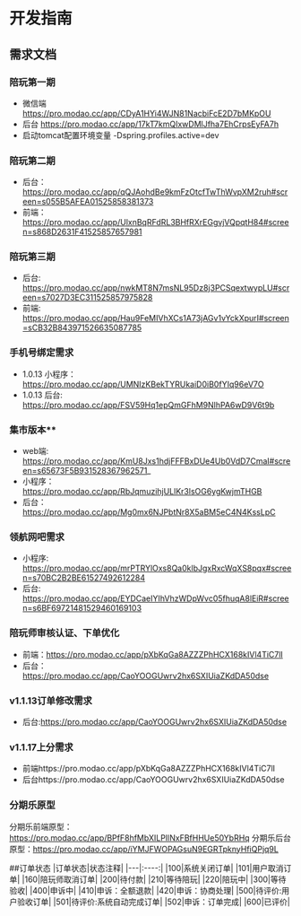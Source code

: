 # 开发指南

## 需求文档


### 陪玩第一期 

- 微信端 https://pro.modao.cc/app/CDyA1HYi4WJN81NacbiFcE2D7bMKpOU
- 后台 https://pro.modao.cc/app/17kT7kmQIxwDMlJfha7EhCrpsEyFA7h
- 启动tomcat配置环境变量 -Dspring.profiles.active=dev


### 陪玩第二期
- 后台：https://pro.modao.cc/app/qQJAohdBe9kmFzOtcfTwThWvpXM2ruh#screen=s055B5AFEA01525858381373
- 前端：https://pro.modao.cc/app/UlxnBqRFdRL3BHfRXrEGgvjVQpqtH84#screen=s868D2631F41525857657981


### 陪玩第三期
- 后台: https://pro.modao.cc/app/nwkMT8N7msNL95Dz8j3PCSqextwypLU#screen=s7027D3EC311525857975828
- 前端: https://pro.modao.cc/app/Hau9FeMIVhXCs1A73jAGv1vYckXpurI#screen=sCB32B843971526635087785

### 手机号绑定需求

- 1.0.13 小程序：https://pro.modao.cc/app/UMNIzKBekTYRUkaiD0iB0fYIq96eV7O
- 1.0.13 后台: https://pro.modao.cc/app/FSV59Hq1epQmGFhM9NlhPA6wD9V6t9b

### 集市版本**
- web端: https://pro.modao.cc/app/KmU8Jxs1hdjFFFBxDUe4Ub0VdD7CmaI#screen=s65673F5B931528367962571_
- 小程序：https://pro.modao.cc/app/RbJqmuzihjULlKr3lsOG6ygKwjmTHGB
- 后台：https://pro.modao.cc/app/Mg0mx6NJPbtNr8X5aBM5eC4N4KssLpC


### 领航网吧需求
- 小程序: https://pro.modao.cc/app/mrPTRYlOxs8Qa0klbJgxRxcWqXS8pqx#screen=s70BC2B2BE61527492612284
- 后台: https://pro.modao.cc/app/EYDCaeIYIhVhzWDpWvc05fhuqA8lEiR#screen=s6BF69721481529460169103 

### 陪玩师审核认证、下单优化
- 前端：https://pro.modao.cc/app/pXbKqGa8AZZZPhHCX168kIVl4TiC7lI
- 后台：https://pro.modao.cc/app/CaoYOOGUwrv2hx6SXIUiaZKdDA50dse


### v1.1.13订单修改需求
- 后台:https://pro.modao.cc/app/CaoYOOGUwrv2hx6SXIUiaZKdDA50dse


### v1.1.17上分需求
- 前端https://pro.modao.cc/app/pXbKqGa8AZZZPhHCX168kIVl4TiC7lI
- 后台https://pro.modao.cc/app/CaoYOOGUwrv2hx6SXIUiaZKdDA50dse

### 分期乐原型
分期乐前端原型：https://pro.modao.cc/app/BPfF8hfMbXILPIlNxFBfHHUe50YbRHq
分期乐后台原型：https://pro.modao.cc/app/iYMJFWOPAGsuN9EGRTpknyHfiQPjq9L

##订单状态
|订单状态|状态注释|
|---|:----:|
|100|系统关闭订单|
|101|用户取消订单|
|160|陪玩师取消订单|
|200|待付款|
|210|等待陪玩|
|220|陪玩中|
|300|等待验收| 
|400|申诉中|
|410|申诉：全额退款|
|420|申诉：协商处理|
|500|待评价:用户验收订单|
|501|待评价:系统自动完成订单|
|502|申诉：订单完成|
|600|已评价|


